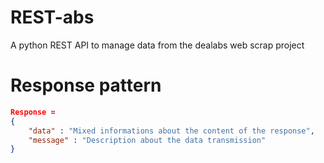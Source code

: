 # REST-abs
A python REST API to manage data from the dealabs web scrap project

# Response pattern
```json
Response = 
{
    "data" : "Mixed informations about the content of the response",
    "message" : "Description about the data transmission"
}
```
